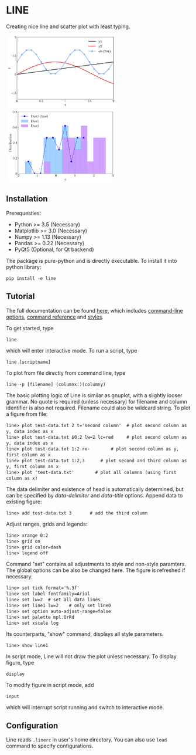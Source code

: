 # LINE

Creating nice line and scatter plot with least typing.

<img width="300" height="200" src="doc/plot1.png">
<img width="300" height="200" src="doc/plot2.png">

## Installation

Prerequesties:

- Python >= 3.5 (Necessary)
- Matplotlib >= 3.0 (Necessary)
- Numpy >= 1.13 (Necessary)
- Pandas >= 0.22 (Necessary)
- PyQt5 (Optional, for Qt backend)

The package is pure-python and is directly executable. To install it into python library:

    pip install -e line

## Tutorial

The full documentation can be found [here](doc/doc.md), which includes [command-line options](doc/doc.md#command-line-options), [command reference](doc/doc.md#command-reference) and [styles](doc/doc.md#styles).

To get started, type

    line

which will enter interactive mode. To run a script, type

    line [scriptname]

To plot from file directly from command line, type

    line -p [filename] (columnx:)(columny)

The basic plotting logic of Line is similar as gnuplot, with a slightly looser grammar. No quote is required (unless necessary) for filename and column identifier is also not required. Filename could also be wildcard string.
To plot a figure from file:

    line> plot test-data.txt 2 t='second column'  # plot second column as y, data index as x
    line> plot test-data.txt $0:2 lw=2 lc=red     # plot second column as y, data index as x
    line> plot test-data.txt 1:2 rx-        # plot second column as y, first column as x
    line> plot test-data.txt 1:2,3      # plot second and third column as y, first column as x
    line> plot 'test-data.txt'        # plot all columns (using first column as x)

The data delimiter and existence of head is automatically determined, but can be specified by *data-delimiter* and *data-title* options.
Append data to existing figure:

    line> add test-data.txt 3       # add the third column

Adjust ranges, grids and legends:

    line> xrange 0:2
    line> grid on
    line> grid color=dash
    line> legend off

Command "set" contains all adjustments to style and non-style paramters. The global options can be also be changed here. The figure is refreshed if necessary.

    line> set tick format='%.3f'
    line> set label fontfamily=Arial
    line> set lw=2  # set all data lines
    line> set line1 lw=2    # only set line0
    line> set option auto-adjust-range=false
    line> set palette mpl.OrRd
    line> set xscale log

Its counterparts, "show" command, displays all style parameters.

    line> show line1

In script mode, Line will not draw the plot unless necessary. To display figure, type

    display

To modify figure in script mode, add

    input

which will interrupt script running and switch to interactive mode.


## Configuration

Line reads `.linerc` in user's home directory. You can also use `load` command to specify configurations.
